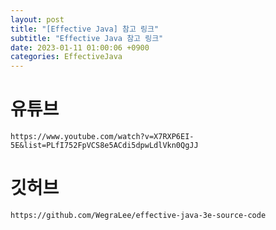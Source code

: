 ```yaml
---
layout: post
title: "[Effective Java] 참고 링크"
subtitle: "Effective Java 참고 링크"
date: 2023-01-11 01:00:06 +0900
categories: EffectiveJava
---
```


# 유튜브
	https://www.youtube.com/watch?v=X7RXP6EI-5E&list=PLfI752FpVCS8e5ACdi5dpwLdlVkn0QgJJ

# 깃허브 
	https://github.com/WegraLee/effective-java-3e-source-code

